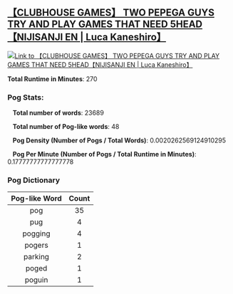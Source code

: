 ## [【CLUBHOUSE GAMES】 TWO PEPEGA GUYS TRY AND PLAY GAMES THAT NEED 5HEAD【NIJISANJI EN | Luca Kaneshiro】](https://www.youtube.com/watch?v=nJyJ3cWOOLk)
[![Link to 【CLUBHOUSE GAMES】 TWO PEPEGA GUYS TRY AND PLAY GAMES THAT NEED 5HEAD【NIJISANJI EN | Luca Kaneshiro】](https://img.youtube.com/vi/nJyJ3cWOOLk/0.jpg)](https://www.youtube.com/watch?v=nJyJ3cWOOLk)

**Total Runtime in Minutes**: 270

### **Pog Stats:**

&nbsp;&nbsp;&nbsp;**Total number of words**: 23689

&nbsp;&nbsp;&nbsp;**Total number of Pog-like words**: 48

&nbsp;&nbsp;&nbsp;**Pog Density (Number of Pogs / Total Words)**: 0.0020262569124910295

&nbsp;&nbsp;&nbsp;**Pog Per Minute (Number of Pogs / Total Runtime in Minutes)**: 0.17777777777777778

### **Pog Dictionary**
**Pog-like Word** | **Count**|
:---: | :---:
pog | 35
pug | 4
pogging | 4
pogers | 1
parking | 2
poged | 1
poguin | 1


